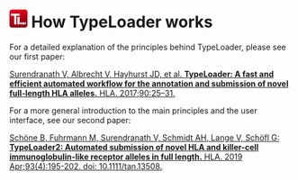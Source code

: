 # ![Icon](images/TypeLoader_32.png) How TypeLoader works

For a detailed explanation of the principles behind TypeLoader, please see our first paper: 

[Surendranath V, Albrecht V, Hayhurst JD, et al. **TypeLoader: A fast and efficient automated workflow for the annotation and submission of novel full‐length HLA alleles.** HLA. 2017;90:25–31.](https://www.ncbi.nlm.nih.gov/pubmed/28503844)

For a more general introduction to the main principles and the user interface, see our second paper:

[Schöne B, Fuhrmann M, Surendranath V, Schmidt AH, Lange V, Schöfl G: **TypeLoader2: Automated submission of novel HLA and killer-cell immunoglobulin-like receptor alleles in full length.** HLA. 2019 Apr;93(4):195-202. doi: 10.1111/tan.13508.](https://doi.org/10.1111/tan.13508)